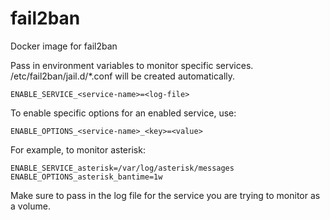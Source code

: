 # fail2ban
 Docker image for fail2ban

Pass in environment variables to monitor specific services. /etc/fail2ban/jail.d/*.conf will be created automatically.

    ENABLE_SERVICE_<service-name>=<log-file>

To enable specific options for an enabled service, use:

    ENABLE_OPTIONS_<service-name>_<key>=<value>

For example, to monitor asterisk:
    
    ENABLE_SERVICE_asterisk=/var/log/asterisk/messages
    ENABLE_OPTIONS_asterisk_bantime=1w

Make sure to pass in the log file for the service you are trying to monitor as a volume.
